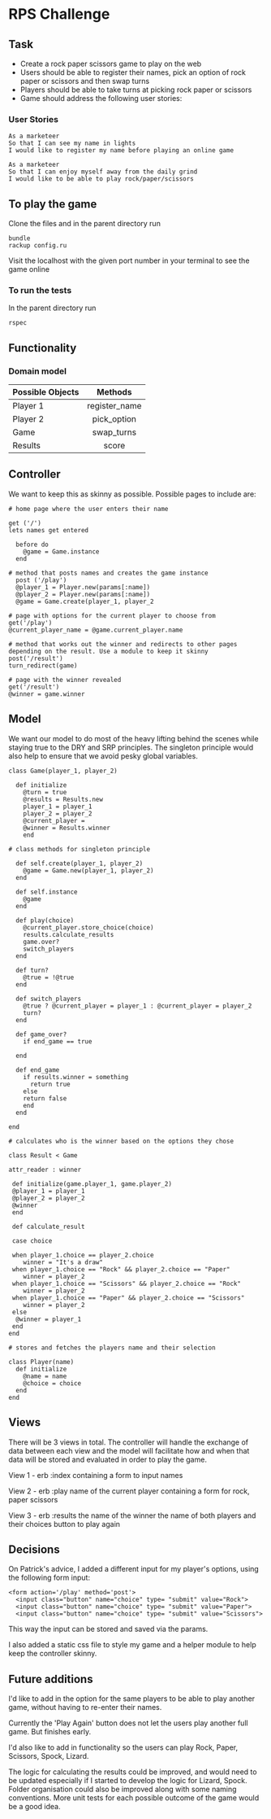 # RPS Challenge

Task
-------

* Create a rock paper scissors game to play on the web
* Users should be able to register their names, pick an option of rock paper or scissors and then swap turns
* Players should be able to take turns at picking rock paper or scissors
* Game should address the following user stories:

### User Stories

```
As a marketeer
So that I can see my name in lights
I would like to register my name before playing an online game

As a marketeer
So that I can enjoy myself away from the daily grind
I would like to be able to play rock/paper/scissors
```
## To play the game

Clone the files and in the parent directory run

```
bundle
rackup config.ru
```
Visit the localhost with the given port number in your terminal to see the game online

### To run the tests

In the parent directory run

```
rspec
```

## Functionality

### Domain model

| Possible Objects            | Methods       |
| ----------------------------|:-------------:|
| Player 1                    | register_name |
| Player 2                    | pick_option   |
| Game                        | swap_turns    |
| Results                     | score         |

## Controller

We want to keep this as skinny as possible. Possible pages to include are:
```
# home page where the user enters their name

get ('/')
lets names get entered

  before do
    @game = Game.instance
  end

# method that posts names and creates the game instance
  post ('/play')
  @player_1 = Player.new(params[:name])
  @player_2 = Player.new(params[:name])
  @game = Game.create(player_1, player_2

# page with options for the current player to choose from
get('/play')
@current_player_name = @game.current_player.name

# method that works out the winner and redirects to other pages depending on the result. Use a module to keep it skinny
post('/result')
turn_redirect(game)

# page with the winner revealed
get('/result')
@winner = game.winner

```

## Model

We want our model to do most of the heavy lifting behind the scenes while staying true to the DRY and SRP principles. The singleton principle would also help to ensure that we avoid pesky global variables.

```
class Game(player_1, player_2)

  def initialize
    @turn = true
    @results = Results.new
    player_1 = player_1
    player_2 = player_2
    @current_player =
    @winner = Results.winner
    end

# class methods for singleton principle

  def self.create(player_1, player_2)
    @game = Game.new(player_1, player_2)
  end

  def self.instance
    @game
  end

  def play(choice)
    @current_player.store_choice(choice)
    results.calculate_results
    game.over?
    switch_players
  end

  def turn?
    @true = !@true
  end

  def switch_players
    @true ? @current_player = player_1 : @current_player = player_2
    turn?
  end

  def game_over?
    if end_game == true

  end

  def end_game
    if results.winner = something
      return true
    else
    return false
    end
  end

end

# calculates who is the winner based on the options they chose

class Result < Game

attr_reader : winner

 def initialize(game.player_1, game.player_2)
 @player_1 = player_1
 @player_2 = player_2
 @winner
 end

 def calculate_result

 case choice

 when player_1.choice == player_2.choice
    winner = "It's a draw"
 when player_1.choice == "Rock" && player_2.choice == "Paper"
    winner = player_2
 when player_1.choice == "Scissors" && player_2.choice == "Rock"
    winner = player_2
 when player_1.choice == "Paper" && player_2.choice == "Scissors"
    winner = player_2
 else
  @winner = player_1
 end
end

# stores and fetches the players name and their selection

class Player(name)
  def initialize
    @name = name
    @choice = choice
  end
end
```

## Views

There will be 3 views in total. The controller will handle the exchange of data between each view and the model will facilitate how and when that data will be stored and evaluated in order to play the game.

View 1 -
erb :index
containing a form to input names

View 2 -
erb :play
name of the current player
containing a form for rock, paper scissors

View 3 -
erb :results
the name of the winner
the name of both players and their choices
button to play again

## Decisions

On Patrick's advice, I added a different input for my player's options, using the following form input:
```
<form action='/play' method='post'>
  <input class="button" name="choice" type= "submit" value="Rock">
  <input class="button" name="choice" type= "submit" value="Paper">
  <input class="button" name="choice" type= "submit" value="Scissors">
```
This way the input can be stored and saved via the params.

I also added a static css file to style my game and a helper module to help keep the controller skinny.

## Future additions

I'd like to add in the option for the same players to be able to play another game, without having to re-enter their names.

Currently the 'Play Again' button does not let the users play another full game. But finishes early.

I'd also like to add in functionality so the users can play Rock, Paper, Scissors, Spock, Lizard.

The logic for calculating the results could be improved, and would need to be updated especially if I started to develop the logic for Lizard, Spock. Folder organisation could also be improved along with some naming conventions. More unit tests for each possible outcome of the game would be a good idea.  
